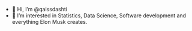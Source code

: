- 👋 Hi, I’m @qaissdashti
- 👀 I’m interested in Statistics, Data Science, Software development and everything Elon Musk creates. 


<!---
qaissdashti/qaissdashti is a ✨ special ✨ repository because its `README.md` (this file) appears on your GitHub profile.
You can click the Preview link to take a look at your changes.
--->
